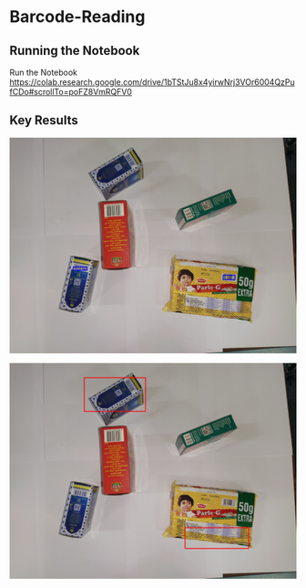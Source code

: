 # Barcode-Reading
## Running the Notebook
Run the Notebook https://colab.research.google.com/drive/1bTStJu8x4yirwNrj3VOr6004QzPufCDo#scrollTo=poFZ8VmRQFV0

## Key Results
![Detected Barcodes](img/full_barcode.jpg?raw=true "Detected Barcodes")

![No Barcodes](img/no_barcode.jpg?raw=true "No Barcodes")

